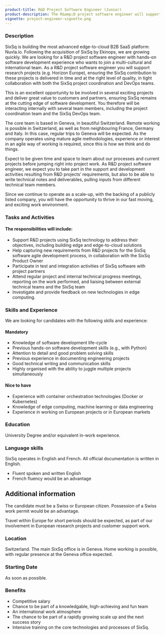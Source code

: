 ```yaml
---
product-title: R&D Project Software Engineer (Junior)
product-description: The R&amp;D project software engineer will support research projects (e.g. Horizon Europe), maintaining SixSq at the cutting edge of software development in the field of edge and cloud computing, and this in tight collaboration with the rest of the SixSq team.
vignette: project-engineer-vignette.png
---
```


### Description

SixSq is building the most advanced edge-to-cloud B2B SaaS platform: Nuvla.io.  Following the acquisition of SixSq by Ekinops, we are growing quickly. We are looking for a R&D project software engineer with hands-on software development experience who wants to join a multi-cultural and international team.  As a R&D project software engineer you will support research projects (e.g. Horizon Europe), ensuring the SixSq contribution to these projects is delivered in time and at the right level of quality, in tight collaboration with both the SixSq project coordination and DevOps teams.

This is an excellent opportunity to be involved in several exciting projects and deliver great value to customers and partners, ensuring SixSq remains at the cutting edge of software development. You therefore will be interacting internally with several team members, including the project coordination team and the SixSq DevOps team.

The core team is based in Geneva, in beautiful Switzerland. Remote working is possible in Switzerland, as well as from neighbouring France, Germany and Italy. In this case, regular trips to Geneva will be expected. As the company operates using mature agile methodologies, experience or interest in an agile way of working is required, since this is how we think and do things.

Expect to be given time and space to learn about our processes and current projects before jumping right into project work. As R&D project software engineer, we expect you to take part in the support and development activities resulting from R&D projects’ requirements, but also to be able to write technical notes and deliverables, pulling inputs from different technical team members.

Since we continue to operate as a scale-up, with the backing of a publicly listed company, you will have the opportunity to thrive in our fast moving, and exciting work environment.


### Tasks and Activities

#### The responsibilities will include:

- Support R&D projects using SixSq technology to address their objectives, including building edge and edge-to-cloud solutions
- Help capturing new requirements from R&D projects for the SixSq software agile development process, in collaboration with the SixSq Product Owner
- Participate in test and integration activities of SixSq software with project partners
- Attend regular project and internal technical progress meetings, reporting on the work performed, and liaising between external technical teams and the SixSq team
- Investigate and provide feedback on new technologies in edge computing.


### Skills and Experience

We are looking for candidates with the following skills and experience:  


#### Mandatory

- Knowledge of software development life-cycle
- Previous hands-on software development skills (e.g., with Python)
- Attention to detail and good problem solving skills
- Previous experience in documenting engineering projects
- Good technical writing and communication skills
- Highly organised with the ability to juggle multiple projects simultaneously

#### Nice to have

- Experience with container orchestration technologies (Docker or Kubernetes)
- Knowledge of edge computing, machine learning or data engineering
- Experience in working on European projects or in European markets

### Education

University Degree and/or equivalent in-work experience.


### Language skills

SixSq operates in English and French. All official documentation is written in English.

- Fluent spoken and written English
- French fluency would be an advantage


## Additional information

The candidate must be a Swiss or European citizen. Possession of a Swiss work permit would be an advantage.

Travel within Europe for short periods should be expected, as part of our involvement in European research projects and customer support work.

### Location

Switzerland. The main SixSq office is in Geneva. Home working is possible, with regular presence at the Geneva office expected.

### Starting Date

As soon as possible.

### Benefits

- Competitive salary
- Chance to be part of a knowledgable, high-achieving and fun team
- An international work atmosphere
- The chance to be part of a rapidly growing scale up and the next success story
- Intensive training on the core technologies and processes of SixSq.
